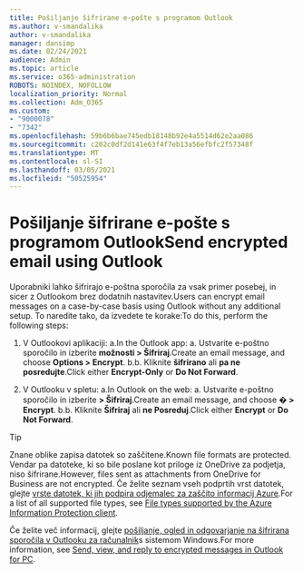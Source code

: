 ```yaml
---
title: Pošiljanje šifrirane e-pošte s programom Outlook
ms.author: v-smandalika
author: v-smandalika
manager: dansimp
ms.date: 02/24/2021
audience: Admin
ms.topic: article
ms.service: o365-administration
ROBOTS: NOINDEX, NOFOLLOW
localization_priority: Normal
ms.collection: Adm_O365
ms.custom:
- "9000078"
- "7342"
ms.openlocfilehash: 59b6b6bae745edb18148b92e4a5514d62e2aa086
ms.sourcegitcommit: c202c0df2d141e63f4f7eb13a56efbfc2f57348f
ms.translationtype: MT
ms.contentlocale: sl-SI
ms.lasthandoff: 03/05/2021
ms.locfileid: "50525954"
---
```

# <a name="send-encrypted-email-using-outlook"></a><span data-ttu-id="2ba45-102">Pošiljanje šifrirane e-pošte s programom Outlook</span><span class="sxs-lookup"><span data-stu-id="2ba45-102">Send encrypted email using Outlook</span></span>

<span data-ttu-id="2ba45-103">Uporabniki lahko šifrirajo e-poštna sporočila za vsak primer posebej, in sicer z Outlookom brez dodatnih nastavitev.</span><span class="sxs-lookup"><span data-stu-id="2ba45-103">Users can encrypt email messages on a case-by-case basis using Outlook without any additional setup.</span></span> <span data-ttu-id="2ba45-104">To naredite tako, da izvedete te korake:</span><span class="sxs-lookup"><span data-stu-id="2ba45-104">To do this, perform the following steps:</span></span>

1. <span data-ttu-id="2ba45-105">V Outlookovi aplikaciji: a.</span><span class="sxs-lookup"><span data-stu-id="2ba45-105">In the Outlook app: a.</span></span> <span data-ttu-id="2ba45-106">Ustvarite e-poštno sporočilo in izberite **možnosti > Šifriraj**.</span><span class="sxs-lookup"><span data-stu-id="2ba45-106">Create an email message, and choose **Options > Encrypt**.</span></span> 
    <span data-ttu-id="2ba45-107">b.</span><span class="sxs-lookup"><span data-stu-id="2ba45-107">b.</span></span> <span data-ttu-id="2ba45-108">Kliknite **šifrirano** ali **pa ne posredujte**.</span><span class="sxs-lookup"><span data-stu-id="2ba45-108">Click either **Encrypt-Only** or **Do Not Forward**.</span></span>

2. <span data-ttu-id="2ba45-109">V Outlooku v spletu: a.</span><span class="sxs-lookup"><span data-stu-id="2ba45-109">In Outlook on the web: a.</span></span> <span data-ttu-id="2ba45-110">Ustvarite e-poštno sporočilo in izberite **> Šifriraj**.</span><span class="sxs-lookup"><span data-stu-id="2ba45-110">Create an email message, and choose **� > Encrypt**.</span></span>
    <span data-ttu-id="2ba45-111">b.</span><span class="sxs-lookup"><span data-stu-id="2ba45-111">b.</span></span> <span data-ttu-id="2ba45-112">Kliknite **Šifriraj** ali **ne Posreduj**.</span><span class="sxs-lookup"><span data-stu-id="2ba45-112">Click either **Encrypt** or **Do Not Forward**.</span></span>

> [!TIP]
> <span data-ttu-id="2ba45-113">Znane oblike zapisa datotek so zaščitene.</span><span class="sxs-lookup"><span data-stu-id="2ba45-113">Known file formats are protected.</span></span> <span data-ttu-id="2ba45-114">Vendar pa datoteke, ki so bile poslane kot priloge iz OneDrive za podjetja, niso šifrirane.</span><span class="sxs-lookup"><span data-stu-id="2ba45-114">However, files sent as attachments from OneDrive for Business are not encrypted.</span></span> <span data-ttu-id="2ba45-115">Če želite seznam vseh podprtih vrst datotek, glejte [vrste datotek, ki jih podpira odjemalec za zaščito informacij Azure](https://docs.microsoft.com/azure/information-protection/rms-client/client-admin-guide-file-types).</span><span class="sxs-lookup"><span data-stu-id="2ba45-115">For a list of all supported file types, see [File types supported by the Azure Information Protection client](https://docs.microsoft.com/azure/information-protection/rms-client/client-admin-guide-file-types).</span></span>

<span data-ttu-id="2ba45-116">Če želite več informacij, glejte [pošiljanje, ogled in odgovarjanje na šifrirana sporočila v Outlooku za računalnik](https://support.microsoft.com/topic/send-view-and-reply-to-encrypted-messages-in-outlook-for-pc-eaa43495-9bbb-4fca-922a-df90dee51980)s sistemom Windows.</span><span class="sxs-lookup"><span data-stu-id="2ba45-116">For more information, see [Send, view, and reply to encrypted messages in Outlook for PC](https://support.microsoft.com/topic/send-view-and-reply-to-encrypted-messages-in-outlook-for-pc-eaa43495-9bbb-4fca-922a-df90dee51980).</span></span>



